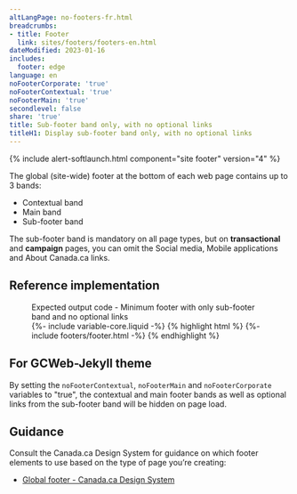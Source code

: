 ```yaml
---
altLangPage: no-footers-fr.html
breadcrumbs:
- title: Footer
  link: sites/footers/footers-en.html
dateModified: 2023-01-16
includes:
  footer: edge
language: en
noFooterCorporate: 'true'
noFooterContextual: 'true'
noFooterMain: 'true'
secondlevel: false
share: 'true'
title: Sub-footer band only, with no optional links
titleH1: Display sub-footer band only, with no optional links
---
```

<div class="wb-prettify all-pre hide"></div>

{% include alert-softlaunch.html component="site footer" version="4" %}

The global (site-wide) footer at the bottom of each web page contains up to 3 bands:
* Contextual band
* Main band
* Sub-footer band

The sub-footer band is mandatory on all page types, but on **transactional** and **campaign** pages, you can omit the Social media, Mobile applications and About Canada.ca links.

## Reference implementation
<figure>
  <figcaption class="h3">Expected output code - Minimum footer with only sub-footer band and no optional links</figcaption>
{%- include variable-core.liquid -%}
{% highlight html %}
	{%- include footers/footer.html -%}
{% endhighlight %}
</figure>

## For GCWeb-Jekyll theme
By setting the `noFooterContextual`, `noFooterMain` and `noFooterCorporate` variables to "true", the contextual and main footer bands as well as optional links from the sub-footer band will be hidden on page load.

## Guidance
Consult the Canada.ca Design System for guidance on which footer elements to use based on the type of page you’re creating:
* [Global footer - Canada.ca Design System](https://design.canada.ca/common-design-patterns/site-footer.html)